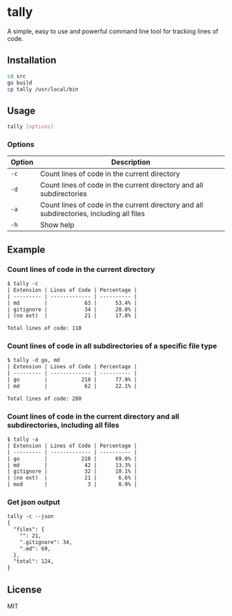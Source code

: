 # tally

A simple, easy to use and powerful command line tool for tracking lines of code.

## Installation

```bash
cd src
go build
cp tally /usr/local/bin
```

## Usage

```bash
tally [options]
```

### Options

| Option | Description |
| ------ | ----------- |
| `-c`   | Count lines of code in the current directory |
| `-d`   | Count lines of code in the current directory and all subdirectories |
| `-a`   | Count lines of code in the current directory and all subdirectories, including all files |
| `-h`   | Show help |

## Example

### Count lines of code in the current directory

```txt
$ tally -c       
| Extension | Lines of Code | Percentage |
| --------- | ------------- | ---------- |
| md        |            63 |      53.4% |
| gitignore |            34 |      28.8% |
| (no ext)  |            21 |      17.8% |

Total lines of code: 118
```

### Count lines of code in all subdirectories of a specific file type

```txt
$ tally -d go, md
| Extension | Lines of Code | Percentage |
| --------- | ------------- | ---------- |
| go        |           218 |      77.9% |
| md        |            62 |      22.1% |

Total lines of code: 280
```

### Count lines of code in the current directory and all subdirectories, including all files

```txt
$ tally -a
| Extension | Lines of Code | Percentage |
| --------- | ------------- | ---------- |
| go        |           218 |      69.0% |
| md        |            42 |      13.3% |
| gitignore |            32 |      10.1% |
| (no ext)  |            21 |       6.6% |
| mod       |             3 |       0.9% |
```

### Get json output

```txt
tally -c --json
{
  "files": {
    "": 21,
    ".gitignore": 34,
    ".md": 69,
  },
  "total": 124,
}
```

## License

MIT